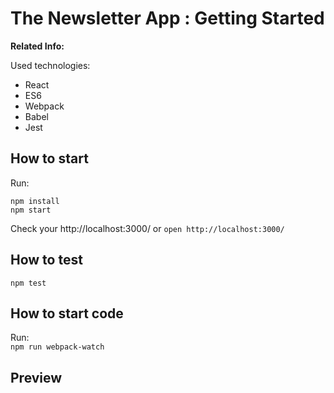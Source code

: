 # The Newsletter App : Getting Started

**Related Info:**  

Used technologies:  

- React
- ES6
- Webpack
- Babel
- Jest

## How to start

Run:  
```
npm install
npm start
```

Check your http://localhost:3000/ or  `open http://localhost:3000/`

## How to test

`npm test`

## How to start code

Run:  
`npm run webpack-watch`

## Preview
